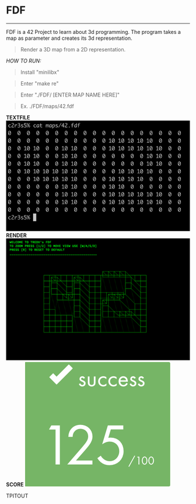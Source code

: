 #       **FDF**
----------------------
FDF is a 42 Project to learn about 3d programming. The program takes a map as parameter and creates its 3d representation.
> Render a 3D map from a 2D representation.

*HOW TO RUN:*
> Install "minilibx"

>Enter "make re"

>Enter "./FDF/ [ENTER MAP NAME HERE]"

>Ex. ./FDF/maps/42.fdf

**TEXTFILE**
![FDF](https://github.com/tpitout/FDF/blob/master/text_file.png)
**RENDER**
![FDF](https://github.com/tpitout/FDF/blob/master/FDF_42.png)
**SCORE**
![score](https://github.com/tpitout/FDF/blob/master/FDF_Score.png)

TPITOUT

